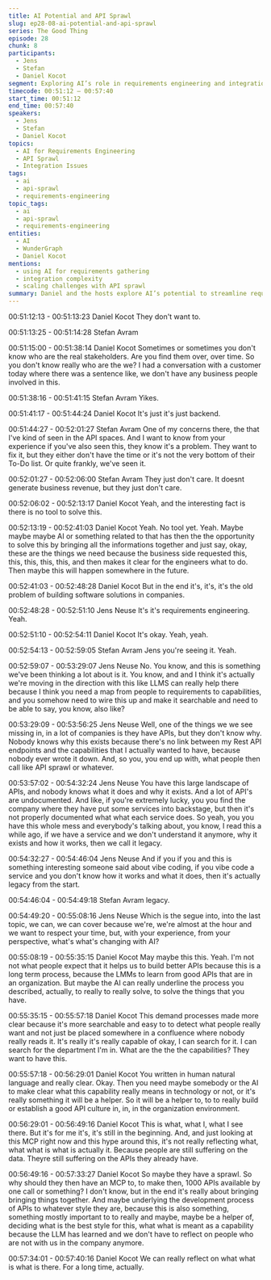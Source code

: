 ```yaml
---
title: AI Potential and API Sprawl
slug: ep28-08-ai-potential-and-api-sprawl
series: The Good Thing
episode: 28
chunk: 8
participants:
  - Jens
  - Stefan
  - Daniel Kocot
segment: Exploring AI’s role in requirements engineering and integration sprawl
timecode: 00:51:12 – 00:57:40
start_time: 00:51:12
end_time: 00:57:40
speakers:
  - Jens
  - Stefan
  - Daniel Kocot
topics:
  - AI for Requirements Engineering
  - API Sprawl
  - Integration Issues
tags:
  - ai
  - api-sprawl
  - requirements-engineering
topic_tags:
  - ai
  - api-sprawl
  - requirements-engineering
entities:
  - AI
  - WunderGraph
  - Daniel Kocot
mentions:
  - using AI for requirements gathering
  - integration complexity
  - scaling challenges with API sprawl
summary: Daniel and the hosts explore AI’s potential to streamline requirements engineering while acknowledging the complexity of API sprawl and integration challenges.
---
```

00:51:12:13 - 00:51:13:23
Daniel Kocot
They don't want to.

00:51:13:25 - 00:51:14:28
Stefan Avram


00:51:15:00 - 00:51:38:14
Daniel Kocot
Sometimes or sometimes you don't know who are the real stakeholders. Are you find them over, over time. So you don't know really who are the we? I had a conversation with a customer today where there was a sentence like, we don't have any business people involved in this.

00:51:38:16 - 00:51:41:15
Stefan Avram
Yikes.

00:51:41:17 - 00:51:44:24
Daniel Kocot
It's just it's just backend.

00:51:44:27 - 00:52:01:27
Stefan Avram
One of my concerns there, the that I've kind of seen in the API spaces. And I want to know from your experience if you've also seen this, they know it's a problem. They want to fix it, but they either don't have the time or it's not the very bottom of their To-Do list. Or quite frankly, we've seen it.

00:52:01:27 - 00:52:06:00
Stefan Avram
They just don't care. It doesnt generate business revenue, but they just don't care.

00:52:06:02 - 00:52:13:17
Daniel Kocot
Yeah, and the interesting fact is there is no tool to solve this.

00:52:13:19 - 00:52:41:03
Daniel Kocot
Yeah. No tool yet. Yeah. Maybe maybe maybe AI or something related to that has then the the opportunity to solve this by bringing all the informations together and just say, okay, these are the things we need because the business side requested this, this, this, this, this, and then makes it clear for the engineers what to do. Then maybe this will happen somewhere in the future.

00:52:41:03 - 00:52:48:28
Daniel Kocot
But in the end it's, it's, it's the old problem of building software solutions in companies.

00:52:48:28 - 00:52:51:10
Jens Neuse
It's it's requirements engineering. Yeah.

00:52:51:10 - 00:52:54:11
Daniel Kocot
It's okay. Yeah, yeah.

00:52:54:13 - 00:52:59:05
Stefan Avram
Jens you're seeing it. Yeah.

00:52:59:07 - 00:53:29:07
Jens Neuse
No. You know, and this is something we've been thinking a lot about is it. You know, and and I think it's actually we're moving in the direction with this like LLMS can really help there because I think you need a map from people to requirements to capabilities, and you somehow need to wire this up and make it searchable and need to be able to say, you know, also like?

00:53:29:09 - 00:53:56:25
Jens Neuse
Well, one of the things we we see missing in, in a lot of companies is they have APIs, but they don't know why. Nobody knows why this exists because there's no link between my Rest API endpoints and the capabilities that I actually wanted to have, because nobody ever wrote it down. And, so you, you end up with, what people then call like API sprawl or whatever.

00:53:57:02 - 00:54:32:24
Jens Neuse
You have this large landscape of APIs, and nobody knows what it does and why it exists. And a lot of API's are undocumented. And like, if you're extremely lucky, you you find the company where they have put some services into backstage, but then it's not properly documented what what each service does. So yeah, you you have this whole mess and everybody's talking about, you know, I read this a while ago, if we have a service and we don't understand it anymore, why it exists and how it works, then we call it legacy.

00:54:32:27 - 00:54:46:04
Jens Neuse
And if you if you and this is something interesting someone said about vibe coding, if you vibe code a service and you don't know how it works and what it does, then it's actually legacy from the start.

00:54:46:04 - 00:54:49:18
Stefan Avram
legacy.

00:54:49:20 - 00:55:08:16
Jens Neuse
Which is the segue into, into the last topic, we can, we can cover because we're, we're almost at the hour and we want to respect your time, but, with your experience, from your perspective, what's what's changing with AI?

00:55:08:19 - 00:55:35:15
Daniel Kocot
May maybe this this. Yeah. I'm not not what people expect that it helps us to build better APIs because this is a long term process, because the LMMs to learn from good APIs that are in an organization. But maybe the AI can really underline the process you described, actually, to really to really solve, to solve the things that you have.

00:55:35:15 - 00:55:57:18
Daniel Kocot
This demand processes made more clear because it's more searchable and easy to to detect what people really want and not just be placed somewhere in a confluence where nobody really reads it. It's really it's really capable of okay, I can search for it. I can search for the department I'm in. What are the the the capabilities? They want to have this.

00:55:57:18 - 00:56:29:01
Daniel Kocot
You written in human natural language and really clear. Okay. Then you need maybe somebody or the AI to make clear what this capability really means in technology or not, or it's really something it will be a helper. So it will be a helper to, to to really build or establish a good API culture in, in, in the organization environment.

00:56:29:01 - 00:56:49:16
Daniel Kocot
This is what, what I, what I see there. But it's for me it's, it's still in the beginning. And, and just looking at this MCP right now and this hype around this, it's not really reflecting what, what what is what is actually it. Because people are still suffering on the data. Theyre still suffering on the APIs they already have.

00:56:49:16 - 00:57:33:27
Daniel Kocot
So maybe they have a sprawl. So why should they then have an MCP to, to make then, 1000 APIs available by one call or something? I don't know, but in the end it's really about bringing bringing things together. And maybe underlying the development process of APIs to whatever style they are, because this is also something, something mostly important to to really and maybe, maybe be a helper of, deciding what is the best style for this, what what is meant as a capability because the LLM has learned and we don't have to reflect on people who are not with us in the company anymore.

00:57:34:01 - 00:57:40:16
Daniel Kocot
We can really reflect on what what is what is there. For a long time, actually.
